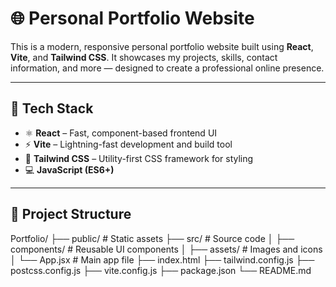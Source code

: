 # 🌐 Personal Portfolio Website

This is a modern, responsive personal portfolio website built using **React**, **Vite**, and **Tailwind CSS**. It showcases my projects, skills, contact information, and more — designed to create a professional online presence.

---

## 🚀 Tech Stack

- ⚛️ **React** – Fast, component-based frontend UI
- ⚡ **Vite** – Lightning-fast development and build tool
- 🎨 **Tailwind CSS** – Utility-first CSS framework for styling
- 💻 **JavaScript (ES6+)**

---

## 📁 Project Structure

Portfolio/
├── public/ # Static assets
├── src/ # Source code
│ ├── components/ # Reusable UI components
│ ├── assets/ # Images and icons
│ └── App.jsx # Main app file
├── index.html
├── tailwind.config.js
├── postcss.config.js
├── vite.config.js
├── package.json
└── README.md
